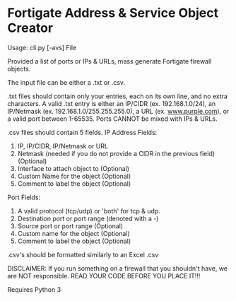 # Fortigate Address & Service Object Creator

Usage: cli.py [-avs] File

Provided a list of ports or IPs & URLs, mass generate Fortigate firewall objects.

The input file can be either a .txt or .csv.

.txt files should contain only your entries, each on its own line, and no extra characters.
A valid .txt entry is either an IP/CIDR (ex. 192.168.1.0/24), an IP/Netmask (ex. 192.168.1.0/255.255.255.0), a URL (ex. www.purple.com), or a valid port between 1-65535.
Ports CANNOT be mixed with IPs & URLs.

.csv files should contain 5 fields.
IP Address Fields:
1. IP, IP/CIDR, IP/Netmask or URL
2. Netmask (needed if you do not provide a CIDR in the previous field) (Optional)
3. Interface to attach object to (Optional)
4. Custom Name for the object (Optional)
5. Comment to label the object (Optional)

Port Fields:
1. A valid protocol (tcp/udp) or 'both' for tcp & udp.
2. Destination port or port range (denoted with a -)
3. Source port or port range (Optional)
4. Custom name for the object (Optional)
5. Comment to label the object (Optional)

.csv's should be formatted similarly to an Excel .csv


DISCLAIMER: If you run something on a firewall that you shouldn't have, we are NOT responsible. READ YOUR CODE BEFORE YOU PLACE IT!!!

Requires Python 3
